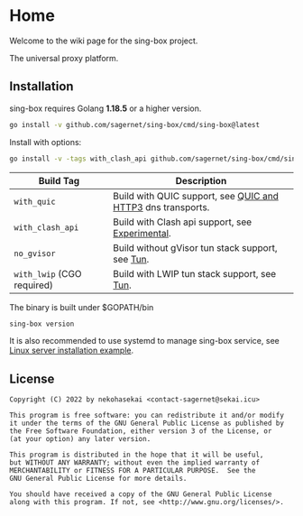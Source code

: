 # Home

Welcome to the wiki page for the sing-box project.

The universal proxy platform.

## Installation

sing-box requires Golang **1.18.5** or a higher version.

```bash
go install -v github.com/sagernet/sing-box/cmd/sing-box@latest
```

Install with options:

```bash
go install -v -tags with_clash_api github.com/sagernet/sing-box/cmd/sing-box@latest
```

| Build Tag                  | Description                                                                                      |
|----------------------------|--------------------------------------------------------------------------------------------------|
| `with_quic`                | Build with QUIC support, see [QUIC and HTTP3](./configuration/dns/server) dns transports.        |
| `with_clash_api`           | Build with Clash api support, see [Experimental](./configuration/experimental#clash-api-fields). |
| `no_gvisor`                | Build without gVisor tun stack support, see [Tun](./configuration/inbound/tun#stack).            |
| `with_lwip` (CGO required) | Build with LWIP tun stack support, see [Tun](./configuration/inbound/tun#stack).                 |

The binary is built under $GOPATH/bin

```bash
sing-box version
```

It is also recommended to use systemd to manage sing-box service, see [Linux server installation example](./examples/linux-server-installation).

## License

```
Copyright (C) 2022 by nekohasekai <contact-sagernet@sekai.icu>

This program is free software: you can redistribute it and/or modify
it under the terms of the GNU General Public License as published by
the Free Software Foundation, either version 3 of the License, or
(at your option) any later version.

This program is distributed in the hope that it will be useful,
but WITHOUT ANY WARRANTY; without even the implied warranty of
MERCHANTABILITY or FITNESS FOR A PARTICULAR PURPOSE.  See the
GNU General Public License for more details.

You should have received a copy of the GNU General Public License
along with this program. If not, see <http://www.gnu.org/licenses/>.
```
